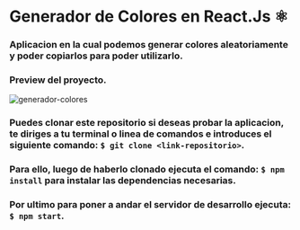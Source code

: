 # Generador de Colores en React.Js ⚛
### Aplicacion en la cual podemos generar colores aleatoriamente y poder copiarlos para poder utilizarlo.
### Preview del proyecto.
![generador-colores](https://dev-to-uploads.s3.amazonaws.com/uploads/articles/e0htb7gf61nfmejewr16.png)

### Puedes clonar este repositorio si deseas probar la aplicacion, te diriges a tu terminal o linea de comandos e introduces el siguiente comando: `$ git clone <link-repositorio>`.

### Para ello, luego de haberlo clonado ejecuta el comando: `$ npm install` para instalar las dependencias necesarias.

### Por ultimo para poner a andar el servidor de desarrollo ejecuta: `$ npm start`.